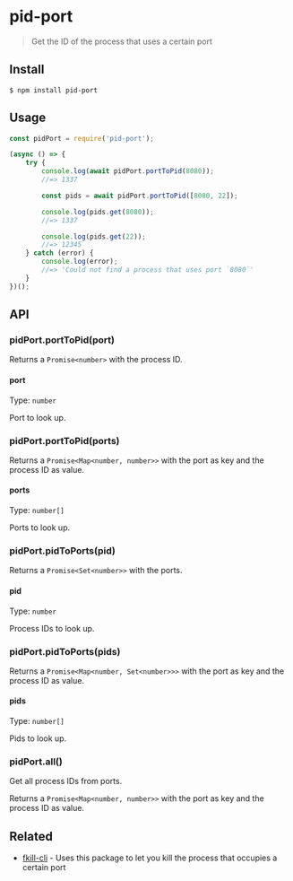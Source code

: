 # pid-port

> Get the ID of the process that uses a certain port

## Install

```
$ npm install pid-port
```

## Usage

```js
const pidPort = require('pid-port');

(async () => {
	try {
		console.log(await pidPort.portToPid(8080));
		//=> 1337

		const pids = await pidPort.portToPid([8080, 22]);

		console.log(pids.get(8080));
		//=> 1337

		console.log(pids.get(22));
		//=> 12345
	} catch (error) {
		console.log(error);
		//=> 'Could not find a process that uses port `8080`'
	}
})();
```

## API

### pidPort.portToPid(port)

Returns a `Promise<number>` with the process ID.

#### port

Type: `number`

Port to look up.

### pidPort.portToPid(ports)

Returns a `Promise<Map<number, number>>` with the port as key and the process ID as value.

#### ports

Type: `number[]`

Ports to look up.

### pidPort.pidToPorts(pid)

Returns a `Promise<Set<number>>` with the ports.

#### pid

Type: `number`

Process IDs to look up.

### pidPort.pidToPorts(pids)

Returns a `Promise<Map<number, Set<number>>>` with the port as key and the process ID as value.

#### pids

Type: `number[]`

Pids to look up.

### pidPort.all()

Get all process IDs from ports.

Returns a `Promise<Map<number, number>>` with the port as key and the process ID as value.

## Related

- [fkill-cli](https://github.com/sindresorhus/fkill-cli) - Uses this package to let you kill the process that occupies a certain port
